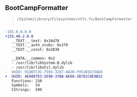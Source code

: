 ## BootCampFormatter

> `/System/Library/Filesystems/ntfs.fs/BootCampFormatter`

```diff

-155.0.0.0.0
+155.40.2.0.0
   __TEXT.__text: 0x16d70
   __TEXT.__auth_stubs: 0x2f0
   __TEXT.__const: 0x2038

   __DATA.__common: 0x2
   - /usr/lib/libSystem.B.dylib
   - /usr/lib/libutil.dylib
-  UUID: 91DB7C3C-7565-3287-AA2D-F951B1673AD4
+  UUID: 4E0897E3-5E90-37BA-AE66-2B781C0E9B32
   Functions: 210
   Symbols:   54
   CStrings:  599

```
